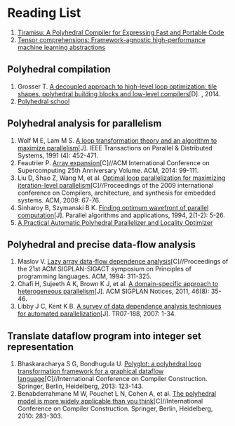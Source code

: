 # Reading List

1. [Tiramisu: A Polyhedral Compiler for Expressing Fast and Portable Code](https://arxiv.org/abs/1804.10694)
1. [Tensor comprehensions: Framework-agnostic high-performance machine learning abstractions](https://arxiv.org/abs/1802.04730)

## Polyhedral compilation

1. Grosser T. [A decoupled approach to high-level loop optimization: tile shapes, polyhedral building blocks and low-level compilers](https://tel.archives-ouvertes.fr/tel-01144563/document)[D]. , 2014.
1. [Polyhedral school](http://labexcompilation.ens-lyon.fr/polyhedral-school/program/)

## Polyhedral analysis for parallelism

1. Wolf M E, Lam M S. [A loop transformation theory and an algorithm to maximize parallelism](https://www.cs.indiana.edu/~achauhan/Teaching/B629/2006-Fall/CourseMaterial/1991-tpds-wolf-unimodular.pdf)[J]. IEEE Transactions on Parallel & Distributed Systems, 1991 (4): 452-471.
1. Feautrier P. [Array expansion](http://citeseerx.ist.psu.edu/viewdoc/download?doi=10.1.1.29.5704&rep=rep1&type=pdf)[C]//ACM International Conference on Supercomputing 25th Anniversary Volume. ACM, 2014: 99-111.
1. Liu D, Shao Z, Wang M, et al. [Optimal loop parallelization for maximizing iteration-level parallelism](http://citeseerx.ist.psu.edu/viewdoc/download?doi=10.1.1.149.7760&rep=rep1&type=pdf)[C]//Proceedings of the 2009 international conference on Compilers, architecture, and synthesis for embedded systems. ACM, 2009: 67-76.
1. Sinharoy B, Szymanski B K. [Finding optimum wavefront of parallel computation](https://www.cs.rpi.edu/~szymansk/papers/jpaa.92.pdf)[J]. Parallel algorithms and applications, 1994, 2(1-2): 5-26.
1. [A Practical Automatic Polyhedral Parallelizer and Locality Optimizer](http://www.ece.lsu.edu/jxr/Publications-pdf/pldi08.pdf)

## Polyhedral and precise data-flow analysis

1. Maslov V. [Lazy array data-flow dependence analysis]()[C]//Proceedings of the 21st ACM SIGPLAN-SIGACT symposium on Principles of programming languages. ACM, 1994: 311-325.
1. Chafi H, Sujeeth A K, Brown K J, et al. [A domain-specific approach to heterogeneous parallelism](http://citeseerx.ist.psu.edu/viewdoc/download?doi=10.1.1.644.4729&rep=rep1&type=pdf)[J]. ACM SIGPLAN Notices, 2011, 46(8): 35-46.
1. Libby J C, Kent K B. [A survey of data dependence analysis techniques for automated parallelization](http://www.cs.unb.ca/tech-reports/documents/TR07-188_000.pdf)[J]. TR07-188, 2007: 1-34.

## Translate dataflow program into integer set representation

1. Bhaskaracharya S G, Bondhugula U. [Polyglot: a polyhedral loop transformation framework for a graphical dataflow language]()[C]//International Conference on Compiler Construction. Springer, Berlin, Heidelberg, 2013: 123-143.
1. Benabderrahmane M W, Pouchet L N, Cohen A, et al. [The polyhedral model is more widely applicable than you think](https://link.springer.com/content/pdf/10.1007/978-3-642-11970-5_16.pdf)[C]//International Conference on Compiler Construction. Springer, Berlin, Heidelberg, 2010: 283-303.
